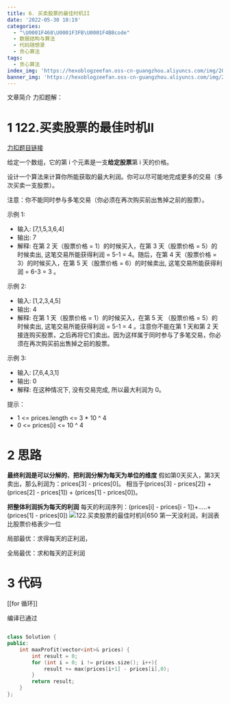```yaml
---
title: 6. 买卖股票的最佳时机II
date: '2022-05-30 10:19'
categories:
  - "\U0001F468\U0001F3FB‍\U0001F4BBcode"
  - 数据结构与算法
  - 代码随想录
  - 贪心算法
tags:
  - 贪心算法
index_img: 'https://hexoblogzeefan.oss-cn-guangzhou.aliyuncs.com/img/202207032058950.jpg'
banner_img: 'https://hexoblogzeefan.oss-cn-guangzhou.aliyuncs.com/img/202207032058950.jpg'
---
```


文章简介
	力扣题解：
<!-- more -->





# 1 122.买卖股票的最佳时机II

[力扣题目链接](https://leetcode-cn.com/problems/best-time-to-buy-and-sell-stock-ii/)

给定一个数组，它的第 i 个元素是一支**给定股票**第 i 天的价格。

设计一个算法来计算你所能获取的最大利润。你可以尽可能地完成更多的交易（多次买卖一支股票）。

注意：你不能同时参与多笔交易（你必须在再次购买前出售掉之前的股票）。

示例 1:

-   输入: [7,1,5,3,6,4]
-   输出: 7
-   解释: 在第 2 天（股票价格 = 1）的时候买入，在第 3 天（股票价格 = 5）的时候卖出, 这笔交易所能获得利润 = 5-1 = 4。随后，在第 4 天（股票价格 = 3）的时候买入，在第 5 天（股票价格 = 6）的时候卖出, 这笔交易所能获得利润 = 6-3 = 3 。

示例 2:

-   输入: [1,2,3,4,5]
-   输出: 4
-   解释: 在第 1 天（股票价格 = 1）的时候买入，在第 5 天 （股票价格 = 5）的时候卖出, 这笔交易所能获得利润 = 5-1 = 4 。注意你不能在第 1 天和第 2 天接连购买股票，之后再将它们卖出。因为这样属于同时参与了多笔交易，你必须在再次购买前出售掉之前的股票。

示例 3:

-   输入: [7,6,4,3,1]
-   输出: 0
-   解释: 在这种情况下, 没有交易完成, 所以最大利润为 0。

提示：

-   1 <= prices.length <= 3 * 10 ^ 4
-   0 <= prices[i] <= 10 ^ 4

# 2 思路

**最终利润是可以分解的**，**把利润分解为每天为单位的维度**
假如第0天买入，第3天卖出，那么利润为：prices[3] - prices[0]。
相当于(prices[3] - prices[2]) + (prices[2] - prices[1]) + (prices[1] - prices[0])。 

**把整体利润拆为每天的利润**
每天的利润序列：(prices[i] - prices[i - 1])+.....+(prices[1] - prices[0])
![122.买卖股票的最佳时机II|650](https://img-blog.csdnimg.cn/2020112917480858.png)
第一天没利润，利润表比股票价格表少一位 

局部最优：求得每天的正利润， 

全局最优：求和每天的正利润 




# 3 代码
[[for 循环]]

编译已通过 
```cpp

class Solution {
public:
    int maxProfit(vector<int>& prices) {
        int result = 0;
        for (int i = 0; i != prices.size(); i++){
            result += max(prices[i+1] - prices[i],0);
        }
        return result;
    }
};
```
